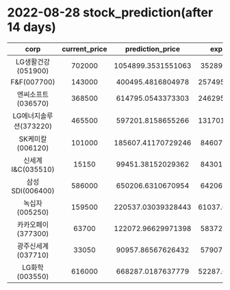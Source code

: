 # 2022-08-28 stock_prediction(after 14 days)

|   corp   |   current_price   |   prediction_price   |   expected_profit   |
|:--------:|:-----------------:|:--------------------:|:-------------------:|
|LG생활건강(051900)|702000|1054899.3531551063|352899.3531551063|
|F&F(007700)|143000|400495.4816804978|257495.48168049782|
|엔씨소프트(036570)|368500|614795.0543373303|246295.05433733028|
|LG에너지솔루션(373220)|465500|597201.8158655266|131701.81586552656|
|SK케미칼(006120)|101000|185607.41170729246|84607.41170729246|
|신세계 I&C(035510)|15150|99451.38152029362|84301.38152029362|
|삼성SDI(006400)|586000|650206.6310670954|64206.63106709544|
|녹십자(005250)|159500|220537.03039328443|61037.030393284425|
|카카오페이(377300)|63700|122072.96629971398|58372.96629971398|
|광주신세계(037710)|33050|90957.86567626432|57907.86567626432|
|LG화학(003550)|616000|668287.0187637779|52287.018763777916|
